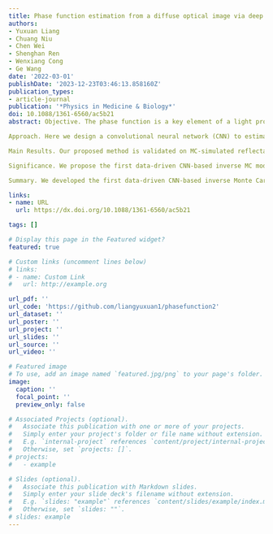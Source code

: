 ```yaml
---
title: Phase function estimation from a diffuse optical image via deep learning
authors:
- Yuxuan Liang
- Chuang Niu
- Chen Wei
- Shenghan Ren
- Wenxiang Cong
- Ge Wang
date: '2022-03-01'
publishDate: '2023-12-23T03:46:13.858160Z'
publication_types:
- article-journal
publication: '*Physics in Medicine & Biology*'
doi: 10.1088/1361-6560/ac5b21
abstract: Objective. The phase function is a key element of a light propagation model for Monte Carlo (MC) simulation, which is usually fitted with an analytic function with associated parameters. In recent years, machine learning methods were reported to estimate the parameters of the phase function of a particular form such as the Henyey–Greenstein phase function but, to our knowledge, no studies have been performed to determine the form of the phase function.

Approach. Here we design a convolutional neural network (CNN) to estimate the phase function from a diffuse optical image without any explicit assumption on the form of the phase function. Specifically, we use a Gaussian mixture model (GMM) as an example to represent the phase function generally and learn the model parameters accurately. The GMM is selected because it provides the analytic expression of phase function to facilitate deflection angle sampling in MC simulation, and does not significantly increase the number of free parameters. 

Main Results. Our proposed method is validated on MC-simulated reflectance images of typical biological tissues using the Henyey–Greenstein phase function with different anisotropy factors. The mean squared error of the phase function is 0.01 and the relative error of the anisotropy factor is 3.28%. 

Significance. We propose the first data-driven CNN-based inverse MC model to estimate the form of scattering phase function. The effects of field of view and spatial resolution are analyzed and the findings provide guidelines for optimizing the experimental protocol in practical applications. 

Summary. We developed the first data-driven CNN-based inverse Monte Carlo model to estimate the form of scattering phase function. The findings provide guidelines for optimizing the experimental protocol in practical applications.

links:
- name: URL
  url: https://dx.doi.org/10.1088/1361-6560/ac5b21

tags: []

# Display this page in the Featured widget?
featured: true

# Custom links (uncomment lines below)
# links:
# - name: Custom Link
#   url: http://example.org

url_pdf: ''
url_code: 'https://github.com/liangyuxuan1/phasefunction2'
url_dataset: ''
url_poster: ''
url_project: ''
url_slides: ''
url_source: ''
url_video: ''

# Featured image
# To use, add an image named `featured.jpg/png` to your page's folder.
image:
  caption: ''
  focal_point: ''
  preview_only: false

# Associated Projects (optional).
#   Associate this publication with one or more of your projects.
#   Simply enter your project's folder or file name without extension.
#   E.g. `internal-project` references `content/project/internal-project/index.md`.
#   Otherwise, set `projects: []`.
# projects:
#   - example

# Slides (optional).
#   Associate this publication with Markdown slides.
#   Simply enter your slide deck's filename without extension.
#   E.g. `slides: "example"` references `content/slides/example/index.md`.
#   Otherwise, set `slides: ""`.
# slides: example
---
```

